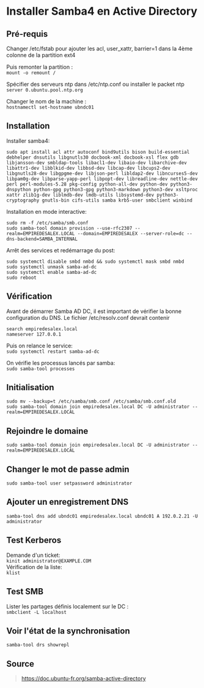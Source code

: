 # Installer Samba4 en Active Directory  

## Pré-requis ##

Changer /etc/fstab pour ajouter les acl, user_xattr, barrier=1 dans la 4ème colonne de la partition ext4  

Puis remonter la partition :  
```mount -o remount /```  

Spécifier des serveurs ntp dans /etc/ntp.conf ou installer le packet ntp  
```server 0.ubuntu.pool.ntp.org ```  

Changer le nom de la machine :  
```hostnamectl set-hostname ubndc01```  

## Installation ##  

Installer samba4:  
```
sudo apt install acl attr autoconf bind9utils bison build-essential debhelper dnsutils libgnutls30 docbook-xml docbook-xsl flex gdb libjansson-dev smbldap-tools libacl1-dev libaio-dev libarchive-dev libattr1-dev libblkid-dev libbsd-dev libcap-dev libcups2-dev libgnutls28-dev libgpgme-dev libjson-perl libldap2-dev libncurses5-dev libpam0g-dev libparse-yapp-perl libpopt-dev libreadline-dev nettle-dev perl perl-modules-5.28 pkg-config python-all-dev python-dev python3-dnspython python-gpg python3-gpg python3-markdown python3-dev xsltproc xattr zlib1g-dev liblmdb-dev lmdb-utils libsystemd-dev python3-cryptography gnutls-bin cifs-utils samba krb5-user smbclient winbind
```  
Installation en mode interactive:  

```
sudo rm -f /etc/samba/smb.conf  
sudo samba-tool domain provision --use-rfc2307 --realm=EMPIREDESALEX.LOCAL --domain=EMPIREDESALEX --server-role=dc --dns-backend=SAMBA_INTERNAL
```  

Arrêt des services et redémarrage du post:  

```
sudo systemctl disable smbd nmbd && sudo systemctl mask smbd nmbd  
sudo systemctl unmask samba-ad-dc  
sudo systemctl enable samba-ad-dc  
sudo reboot
```
## Vérification ##  
Avant de démarrer Samba AD DC, il est important de vérifier la bonne configuration du DNS.
Le fichier /etc/resolv.conf devrait contenir
```
search empiredesalex.local  
nameserver 127.0.0.1
```
Puis on relance le service:  
```sudo systemctl restart samba-ad-dc```  

On vérifie les processus lancés par samba:  
```sudo samba-tool processes```

## Initialisation ##  
```
sudo mv --backup=t /etc/samba/smb.conf /etc/samba/smb.conf.old  
sudo samba-tool domain join empiredesalex.local DC -U administrator --realm=EMPIREDESALEX.LOCAL
``` 
## Rejoindre le domaine ##  
```sudo samba-tool domain join empiredesalex.local DC -U administrator --realm=EMPIREDESALEX.LOCAL```  
## Changer le mot de passe admin ##  
```sudo samba-tool user setpassword administrator```  
## Ajouter un enregistrement DNS ##  
```samba-tool dns add ubndc01 empiredesalex.local ubndc01 A 192.0.2.21 -U administrator```  
## Test Kerberos ##  
Demande d'un ticket:  
```kinit administrator@EXAMPLE.COM```  
Vérification de la liste:  
```klist```  
## Test SMB ##  
Lister les partages définis localement sur le DC :  
```smbclient -L localhost```

## Voir l'état de la synchronisation ##  
```samba-tool drs showrepl```  

## Source ##  
> https://doc.ubuntu-fr.org/samba-active-directory 
